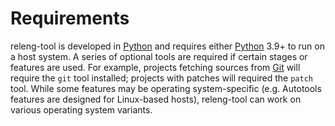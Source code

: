# Requirements

releng-tool is developed in [Python][python] and requires either
[Python][python] 3.9+ to run on a host system. A series of optional
tools are required if certain stages or features are used. For example,
projects fetching sources from [Git][git] will require the `git` tool
installed; projects with patches will required the `patch` tool. While
some features may be operating system-specific (e.g. Autotools features are
designed for Linux-based hosts), releng-tool can work on various operating
system variants.


[git]: https://git-scm.com/
[python]: https://www.python.org/
